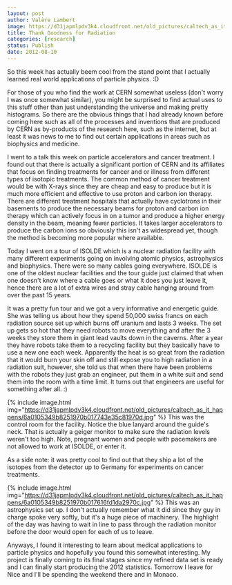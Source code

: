 ```yaml
---
layout: post
author: Valère Lambert
image: https://d31japmlpdv3k4.cloudfront.net/old_pictures/caltech_as_it_happens/6a0105349b8251970b017743e35ba6970d.jpg
title: Thank Goodness for Radiation 
categories: [research]
status: Publish
date: 2012-08-10
---
```



So this week has actually beem cool from the stand point that I actually learned real world applications of particle physics. :D

For those of you who find the work at CERN somewhat useless (don't worry I was once somewhat similar), you might be surprised to find actual uses to this stuff other than just understanding the universe and making pretty histograms. So there are the obvious things that I had already known before coming here such as all of the processes and inventions that are produced by CERN as by-products of the research here, such as the internet, but at least it was news to me to find out certain applications in areas such as biophysics and medicine.

I went to a talk this week on particle accelerators and cancer treatment. I found out that there is actually a significant portion of CERN and its affiliates that focus on finding treatments for cancer and or illness from different types of isotopic treatments. The common method of cancer treatment would be with X-rays since they are cheap and easy to produce but it is much more efficient and effective to use proton and carbon ion therapy. There are different treatment hospitals that actually have cyclotrons in their basements to produce the necessary beams for proton and carbon ion therapy which can actively focus in on a tumor and produce a higher energy density in the beam, meaning fewer particles. It takes larger accelerators to produce the carbon ions so obviously this isn't as widespread yet, though the method is becoming more popular where available.

Today I went on a tour of ISOLDE which is a nuclear radiation facility with many different experiments going on involving atomic physics, astrophysics and biophysics. There were so many cables going everywhere. ISOLDE is one of the oldest nuclear facilities and the tour guide just claimed that when one doesn't know where a cable goes or what it does you just leave it, hence there are a lot of extra wires and stray cable hanging around from over the past 15 years.

It was a pretty fun tour and we got a very informative and energetic guide. She was telling us about how they spend 50,000 swiss francs on each radiation source set up which burns off uranium and lasts 3 weeks. The set up gets so hot that they need robots to move everything and after the 3 weeks they store them in giant lead vaults down in the caverns. After a year they have robots take them to a recycling facility but they basically have to use a new one each week. Apparently the heat is so great from the radiation that it would burn your skin off and still expose you to high radiation in a radiation suit, however, she told us that when there have been problems with the robots they just grab an engineer, put them in a white suit and send them into the room with a time limit. It turns out that engineers are useful for something after all. :)

{% include image.html img="https://d31japmlpdv3k4.cloudfront.net/old_pictures/caltech_as_it_happens/6a0105349b8251970b017743e35c81970d.jpg" %}
This was the control room for the facility. Notice the blue lanyard around the guide's neck. That is actually a geiger monitor to make sure the radiation levels weren't too high. Note, pregnant women and people with pacemakers are not allowed to work at ISOLDE, or enter it.

As a side note: it was pretty cool to find out that they ship a lot of the isotopes from the detector up to Germany for experiments on cancer treatments.


{% include image.html img="https://d31japmlpdv3k4.cloudfront.net/old_pictures/caltech_as_it_happens/6a0105349b8251970b017616fd1da2970c.jpg" %}
This was an astrophysics set up. I don't actually remember what it did since they guy in charge spoke very softly, but it's a huge piece of machinery. The highlight of the day was having to wait in line to pass through the radiation monitor before the door would open for each of us to leave.

Anyways, I found it interesting to learn about medical applications to particle physics and hopefully you found this somewhat interesting. My project is finally coming to its final stages since my refined data set is ready and I can finally start producing the 2012 statistics. Tomorrow I leave for Nice and I'll be spending the weekend there and in Monaco.


